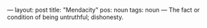 —
layout: post
title: "Mendacity"
pos: noun
tags: noun
—
The fact or condition of being untruthful; dishonesty.
